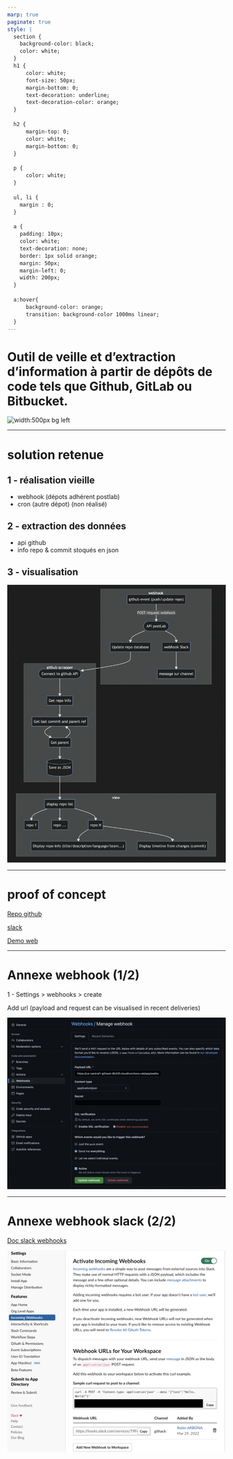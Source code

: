 ```yaml
---
marp: true
paginate: true
style: |
  section {  
    background-color: black;
    color: white;
  }
  h1 {
      color: white;
      font-size: 50px;
      margin-bottom: 0;
      text-decoration: underline;
      text-decoration-color: orange;
  }

  h2 {
      margin-top: 0;
      color: white;
      margin-bottom: 0;
  }

  p {
      color: white;
  }

  ul, li {
    margin : 0;
  }

  a {
    padding: 10px;
    color: white;
    text-decoration: none;
    border: 1px solid orange;
    margin: 50px;
    margin-left: 0;
    width: 200px;
  }

  a:hover{
      background-color: orange;
      transition: background-color 1000ms linear;
  }
---
```


# Outil de veille et d’extraction d’information à partir de dépôts de code tels que Github, GitLab ou Bitbucket.

![width:500px bg left](https://www.postlab.fr/build/images/PostLab_dark_background.25537ee9.png)

---

# solution retenue

## 1 - réalisation vieille
- webhook (dépots adhérent postlab)
- cron (autre dépot) (non réalisé)
## 2 - extraction des données
- api github
- info repo & commit stoqués en json
## 3 -  visualisation

![width:500px bg right](./schema.png)

---

# proof of concept

[Repo github](https://github.com/robin-arbona/postlab)

[slack](slack://open)

[Demo web](http://127.0.0.1:5500/web/index.html)


---

# Annexe webhook (1/2)

1 - Settings > webhooks > create

Add url (payload and request can be visualised in recent deliveries)

![width:500px bg right](./github_webhook.png)

---

# Annexe webhook slack (2/2)


[Doc slack webhooks](https://api.slack.com/messaging/webhooks#posting_with_webhooks)

![width:500px bg right](./slack_webhook.png)
